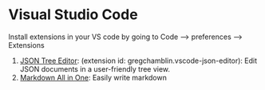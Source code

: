 # Visual Studio Code

Install extensions in your VS code by going to Code --> preferences --> Extensions 

1. [JSON Tree Editor](https://marketplace.visualstudio.com/items?itemName=GregChamblin.vscode-json-editor): (extension id: gregchamblin.vscode-json-editor): Edit JSON documents in a user-friendly tree view. 
2. [Markdown All in One](https://marketplace.visualstudio.com/items?itemName=yzhang.markdown-all-in-one): Easily write markdown